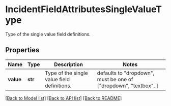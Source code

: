 # IncidentFieldAttributesSingleValueType

Type of the single value field definitions.
## Properties
Name | Type | Description | Notes
------------ | ------------- | ------------- | -------------
**value** | **str** | Type of the single value field definitions. | defaults to "dropdown",  must be one of ["dropdown", "textbox", ]

[[Back to Model list]](README.md#documentation-for-models) [[Back to API list]](README.md#documentation-for-api-endpoints) [[Back to README]](README.md)


